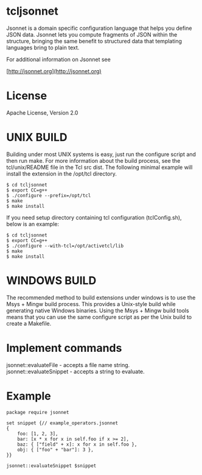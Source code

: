 tcljsonnet
=====

Jsonnet is a domain specific configuration language that helps you 
define JSON data. Jsonnet lets you compute fragments of JSON within 
the structure, bringing the same benefit to structured data that 
templating languages bring to plain text.

For additional information on Jsonnet see

[http://jsonnet.org](http://jsonnet.org)


License
=====

Apache License, Version 2.0


UNIX BUILD
=====

Building under most UNIX systems is easy, just run the configure script
and then run make. For more information about the build process, see
the tcl/unix/README file in the Tcl src dist. The following minimal
example will install the extension in the /opt/tcl directory.

	$ cd tcljsonnet
	$ export CC=g++
	$ ./configure --prefix=/opt/tcl
	$ make
	$ make install
	
If you need setup directory containing tcl configuration (tclConfig.sh),
below is an example:

	$ cd tcljsonnet
	$ export CC=g++
	$ ./configure --with-tcl=/opt/activetcl/lib
	$ make
	$ make install


WINDOWS BUILD
=====

The recommended method to build extensions under windows is to use the
Msys + Mingw build process. This provides a Unix-style build while
generating native Windows binaries. Using the Msys + Mingw build tools
means that you can use the same configure script as per the Unix build
to create a Makefile.


Implement commands
=====

jsonnet::evaluateFile - accepts a file name string.  
jsonnet::evaluateSnippet - accepts a string to evaluate. 


Example
=====

    package require jsonnet

    set snippet {// example_operators.jsonnet
    {
        foo: [1, 2, 3],
        bar: [x * x for x in self.foo if x >= 2],
        baz: { ["field" + x]: x for x in self.foo },
        obj: { ["foo" + "bar"]: 3 },
    }}

    jsonnet::evaluateSnippet $snippet


